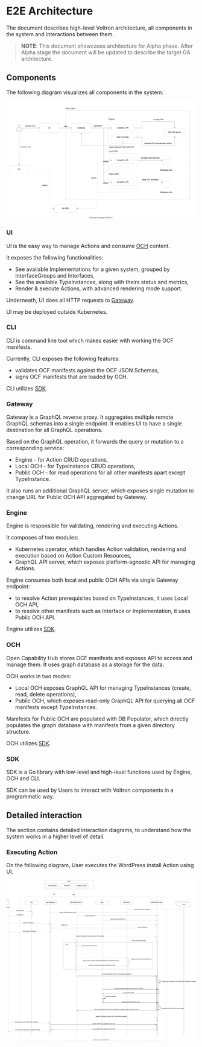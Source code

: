 # E2E Architecture

The document describes high-level Voltron architecture, all components in the system and interactions between them.

> **NOTE**: This document showcases architecture for Alpha phase. After Alpha stage the document will be updated to describe the target GA architecture. 

## Components

The following diagram visualizes all components in the system:

![Components](assets/components.svg)

### UI

UI is the easy way to manage Actions and consume [OCH](#och) content.

It exposes the following functionalities:
- See available Implementations for a given system, grouped by InterfaceGroups and Interfaces,
- See the available TypeInstances, along with theirs status and metrics,
- Render & execute Actions, with advanced rendering mode support.

Underneath, UI does all HTTP requests to [Gateway](#gateway).

UI may be deployed outside Kubernetes.

### CLI

CLI is command line tool which makes easier with working the OCF manifests.

Currently, CLI exposes the following features:
- validates OCF manifests against the OCF JSON Schemas,
- signs OCF manifests that are loaded by OCH. 

CLI utilizes [SDK](#sdk).

### Gateway

Gateway is a GraphQL reverse proxy. It aggregates multiple remote GraphQL schemas into a single endpoint. It enables UI to have a single destination for all GraphQL operations.

Based on the GraphQL operation, it forwards the query or mutation to a corresponding service:
- Engine - for Action CRUD operations,
- Local OCH - for TypeInstance CRUD operations,
- Public OCH - for read operations for all other manifests apart except TypeInstance.

It also runs an additional GraphQL server, which exposes single mutation to change URL for Public OCH API aggregated by Gateway.

### Engine

Engine is responsible for validating, rendering and executing Actions.

It composes of two modules:
- Kubernetes operator, which handles Action validation, rendering and execution based on Action Custom Resources,
- GraphQL API server, which exposes platform-agnostic API for managing Actions.

Engine consumes both local and public OCH APIs via single Gateway endpoint:
- to resolve Action prerequisites based on TypeInstances, it uses Local OCH API,
- to resolve other manifests such as Interface or Implementation, it uses Public OCH API.

Engine utilizes [SDK](#sdk).

### OCH

Open Capability Hub stores OCF manifests and exposes API to access and manage them. It uses graph database as a storage for the data.

OCH works in two modes:
- Local OCH exposes GraphQL API for managing TypeInstances (create, read, delete operations),
- Public OCH, which exposes read-only GraphQL API for querying all OCF manifests except TypeInstances.

Manifests for Public OCH are populated with DB Populator, which directly populates the graph database with manifests from a given directory structure.

OCH utilizes [SDK](#sdk).

### SDK

SDK is a Go library with low-level and high-level functions used by Engine, OCH and CLI.

SDK can be used by Users to interact with Voltron components in a programmatic way.

## Detailed interaction

The section contains detailed interaction diagrams, to understand how the system works in a higher level of detail.

### Executing Action

On the following diagram, User executes the WordPress install Action using UI.

![Sequence diagram for WordPress install Action](assets/action-sequence-diagram.svg)
